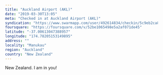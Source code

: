 ```yaml
---
title: "Auckland Airport (AKL)"
date: "2019-03-30T13:05"
meta: "Checked in at Auckland Airport (AKL)"
syndication: "https://www.swarmapp.com/user/492614834/checkin/5c9eb2ca89b06a0039d4762f"
foursquare: "https://foursquare.com/v/52be1065498e5a2af071de45"
latitude: "-37.00613047388957"
longitude: "174.78205153149895"
address: ""
locality: "Manukau"
region: "Auckland"
country: "New Zealand"
---
```

New Zealand. I am in you!
